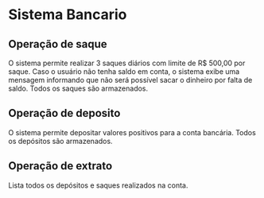 # Sistema Bancario

## Operação de saque
O  sistema permite realizar 3 saques diários com limite de R$ 500,00 por saque. Caso o usuário não tenha saldo em conta, o sistema exibe uma mensagem informando que não será possível sacar o dinheiro por falta de saldo. Todos os saques são armazenados.

## Operação de deposito
O sistema permite depositar valores positivos para a conta bancária. Todos os depósitos são armazenados.

## Operação de extrato
Lista todos os depósitos e saques realizados na conta.
